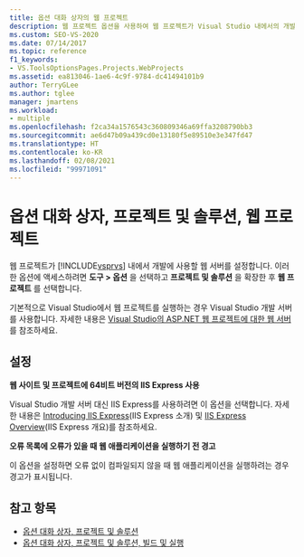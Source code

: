 ```yaml
---
title: 옵션 대화 상자의 웹 프로젝트
description: 웹 프로젝트 옵션을 사용하여 웹 프로젝트가 Visual Studio 내에서의 개발에 사용할 웹 서버를 설정하는 방법을 알아봅니다.
ms.custom: SEO-VS-2020
ms.date: 07/14/2017
ms.topic: reference
f1_keywords:
- VS.ToolsOptionsPages.Projects.WebProjects
ms.assetid: ea813046-1ae6-4c9f-9784-dc41494101b9
author: TerryGLee
ms.author: tglee
manager: jmartens
ms.workload:
- multiple
ms.openlocfilehash: f2ca34a1576543c360809346a69ffa3208790bb3
ms.sourcegitcommit: ae6d47b09a439cd0e13180f5e89510e3e347fd47
ms.translationtype: HT
ms.contentlocale: ko-KR
ms.lasthandoff: 02/08/2021
ms.locfileid: "99971091"
---
```

# <a name="options-dialog-box-projects-and-solutions-web-projects"></a>옵션 대화 상자, 프로젝트 및 솔루션, 웹 프로젝트

웹 프로젝트가 [!INCLUDE[vsprvs](../../code-quality/includes/vsprvs_md.md)] 내에서 개발에 사용할 웹 서버를 설정합니다. 이러한 옵션에 액세스하려면 **도구 > 옵션** 을 선택하고 **프로젝트 및 솔루션** 을 확장한 후 **웹 프로젝트** 를 선택합니다.

기본적으로 Visual Studio에서 웹 프로젝트를 실행하는 경우 Visual Studio 개발 서버를 사용합니다. 자세한 내용은 [Visual Studio의 ASP.NET 웹 프로젝트에 대한 웹 서버](/previous-versions/aspnet/58wxa9w5\(v\=vs.120\))를 참조하세요.

## <a name="settings"></a>설정

**웹 사이트 및 프로젝트에 64비트 버전의 IIS Express 사용**

Visual Studio 개발 서버 대신 IIS Express를 사용하려면 이 옵션을 선택합니다. 자세한 내용은 [Introducing IIS Express](https://weblogs.asp.net/scottgu/introducing-iis-express)(IIS Express 소개) 및 [IIS Express Overview](/iis/extensions/introduction-to-iis-express/iis-express-overview)(IIS Express 개요)를 참조하세요.

**오류 목록에 오류가 있을 때 웹 애플리케이션을 실행하기 전 경고**

이 옵션을 설정하면 오류 없이 컴파일되지 않을 때 웹 애플리케이션을 실행하려는 경우 경고가 표시됩니다.

## <a name="see-also"></a>참고 항목

- [옵션 대화 상자, 프로젝트 및 솔루션](projects-and-solutions-options-dialog-box.md)
- [옵션 대화 상자, 프로젝트 및 솔루션, 빌드 및 실행](options-dialog-box-projects-and-solutions-web-projects.md)
